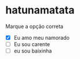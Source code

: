 # hatunamatata
Marque a opção correta
- [x] Eu amo meu namorado
- [ ] Eu sou carente
- [ ] eu sou baixinha
